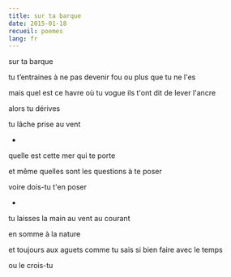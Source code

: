 ```yaml
---
title: sur ta barque
date: 2015-01-18
recueil: poemes
lang: fr
---
```


sur ta barque

tu t’entraines à ne pas devenir fou
ou plus que tu ne l'es

mais quel est ce havre où tu vogue
ils t'ont dit de lever l'ancre

alors tu dérives

tu lâche prise au vent

*

quelle est cette mer qui te porte

et même
quelles sont les questions à te poser

voire
dois-tu t'en poser

*

tu laisses la main au vent
au courant

en somme à la nature

et toujours aux aguets
comme tu sais si bien faire avec le temps

ou le crois-tu
